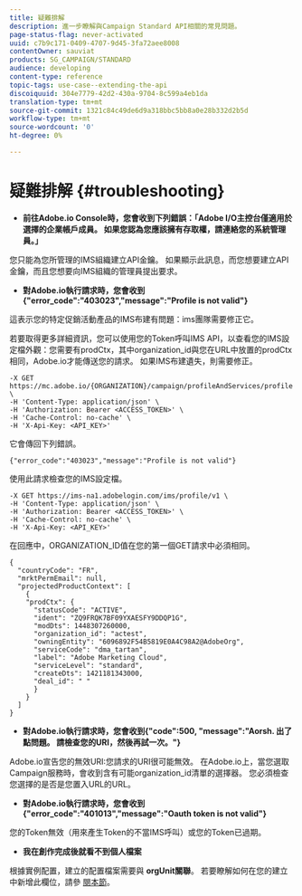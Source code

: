 ```yaml
---
title: 疑難排解
description: 進一步瞭解與Campaign Standard API相關的常見問題。
page-status-flag: never-activated
uuid: c7b9c171-0409-4707-9d45-3fa72aee8008
contentOwner: sauviat
products: SG_CAMPAIGN/STANDARD
audience: developing
content-type: reference
topic-tags: use-case--extending-the-api
discoiquuid: 304e7779-42d2-430a-9704-8c599a4eb1da
translation-type: tm+mt
source-git-commit: 1321c84c49de6d9a318bbc5bb8a0e28b332d2b5d
workflow-type: tm+mt
source-wordcount: '0'
ht-degree: 0%

---
```



# 疑難排解 {#troubleshooting}

* **前往Adobe.io Console時，您會收到下列錯誤：「Adobe I/O主控台僅適用於選擇的企業帳戶成員。 如果您認為您應該擁有存取權，請連絡您的系統管理員。」**

您只能為您所管理的IMS組織建立API金鑰。 如果顯示此訊息，而您想要建立API金鑰，而且您想要向IMS組織的管理員提出要求。

* **對Adobe.io執行請求時，您會收到{&quot;error_code&quot;:&quot;403023&quot;,&quot;message&quot;:&quot;Profile is not valid&quot;}**

這表示您的特定促銷活動產品的IMS布建有問題：ims團隊需要修正它。

若要取得更多詳細資訊，您可以使用您的Token呼叫IMS API，以查看您的IMS設定檔外觀：您需要有prodCtx，其中organization_id與您在URL中放置的prodCtx相同，Adobe.io才能傳送您的請求。
如果IMS布建遺失，則需要修正。

```
-X GET https://mc.adobe.io/{ORGANIZATION}/campaign/profileAndServices/profile \
-H 'Content-Type: application/json' \
-H 'Authorization: Bearer <ACCESS_TOKEN>' \
-H 'Cache-Control: no-cache' \
-H 'X-Api-Key: <API_KEY>'
```

它會傳回下列錯誤。

```
{"error_code":"403023","message":"Profile is not valid"}
```

使用此請求檢查您的IMS設定檔。

```
-X GET https://ims-na1.adobelogin.com/ims/profile/v1 \
-H 'Content-Type: application/json' \
-H 'Authorization: Bearer <ACCESS_TOKEN>' \
-H 'Cache-Control: no-cache' \
-H 'X-Api-Key: <API_KEY>'
```

在回應中，ORGANIZATION_ID值在您的第一個GET請求中必須相同。

```
{
  "countryCode": "FR",
  "mrktPermEmail": null,
  "projectedProductContext": [
    {
    "prodCtx": {
      "statusCode": "ACTIVE",
      "ident": "ZQ9FRQK7BF09YXAESFY9DDQP1G",
      "modDts": 1448307260000,
      "organization_id": "actest",
      "owningEntity": "6096892F54B5819E0A4C98A2@AdobeOrg",
      "serviceCode": "dma_tartan",
      "label": "Adobe Marketing Cloud",
      "serviceLevel": "standard",
      "createDts": 1421181343000,
      "deal_id": " "
      }
    }
  ]
}
```

* **對Adobe.io執行請求時，您會收到{&quot;code&quot;:500, &quot;message&quot;:&quot;Aorsh. 出了點問題。 請檢查您的URI，然後再試一次。&quot;}**

Adobe.io宣告您的無效URI:您請求的URI很可能無效。 在Adobe.io上，當您選取Campaign服務時，會收到含有可能organization_id清單的選擇器。 您必須檢查您選擇的是否是您置入URL的URL。

* **對Adobe.io執行請求時，您會收到{&quot;error_code&quot;:&quot;401013&quot;,&quot;message&quot;:&quot;Oauth token is not valid&quot;}**

您的Token無效（用來產生Token的不當IMS呼叫）或您的Token已過期。

* **我在創作完成後就看不到個人檔案**

根據實例配置，建立的配置檔案需要與 **orgUnit關聯**。 若要瞭解如何在您的建立中新增此欄位，請參 [閱本節](../../api/using/creating-profiles.md)。

<!-- * (error duplicate key : quand tu crées un profile qui existe déjà , il faut faire un patch pour updater le profile plutôt qu’un POST)

With Curl
List all profiles

Create a profile

Update the mobilePhone attribute of a profile

API Calls on Service

GET the list of services

-->

<!--

How to find and use a filter?
Error codes:

* PAtch sur Age = message d'erreur :
500
Cannot update the 'age' property that is read-only
'age' property is not valid for the 'profile' resource.
-->

<!--
How to filter a list of subscribed profiles with available profile filters ? by date (by les filtres dispo sur la ressource) ?

Pattern classique :

recupérer la liste des subscriptions filtrées d'un profile
1) get sur profile
2) recup PKey
3) get sur PKey
4) get sur href des subscriptions

Comment savoir quel filtre appliquer ?

1) get sur metadata de profile
2) retourne description de la collection subscription
3) get sur la valeur du champ resTarget
4) get sur le href dans filters
5) retourne les filtres applicables sur l'url des data.

-->
